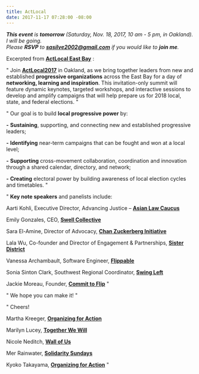 ```yaml
---
title: ActLocal
date: 2017-11-17 07:28:00 -08:00
---
```


***This event** is **tomorrow** 
(Saturday, Nov. 18, 2017, 10 am - 5 pm, in Oakland).  
I will be going.  
Please **RSVP** to **sasilve2002@gmail.com** if you would like to **join me**.*

Excerpted from [**ActLocal East Bay**](http://www.actlocal2017.org/) :

"   Join [**ActLocal2017**](http://www.actlocal2017.org/) in Oakland, as we bring together leaders from new and established **progressive organizations** across the East Bay for a day of **networking, learning and inspiration**. This invitation-only summit will feature dynamic keynotes, targeted workshops, and interactive sessions to develop and amplify campaigns that will help prepare us for 2018 local, state, and federal elections.   "

"  Our goal is to build **local progressive power** by:

**-** **Sustaining**, supporting, and connecting new and established progressive leaders;

**-** **Identifying** near-term campaigns that can be fought and won at a local level;

**-** **Supporting** cross-movement collaboration, coordination and innovation through a shared calendar, directory, and network;

**-** **Creating** electoral power by building awareness of local election cycles and timetables.  "

"  **Key note speakers** and panelists include:

Aarti Kohli, Executive Director, Advancing Justice – [**Asian Law Caucus**](http://www.advancingjustice-alc.org/)

Emily Gonzales, CEO, [**Swell Collective**](https://www.swellcollective.org/)

Sara El-Amine, Director of Advocacy, [**Chan Zuckerberg Initiative**](https://chanzuckerberg.com/)

Lala Wu, Co-founder and Director of Engagement & Partnerships, [**Sister District**](https://www.sisterdistrict.com/)

Vanessa Archambault, Software Engineer, [**Flippable**](https://flippable.org/)

Sonia Sinton Clark, Southwest Regional Coordinator, [**Swing Left**](https://swingleft.org/)

Jackie Moreau, Founder, [**Commit to Flip**](http://www.committoflipblue.com/)  "

"  We hope you can make it!  "

"  Cheers!

Martha Kreeger, [**Organizing for Action**](https://www.ofa.us/)

Marilyn Lucey, [**Together We Will**](http://twwusa.org/)

Nicole Neditch, [**Wall of Us**](https://www.wallofus.org/)

Mer Rainwater, [**Solidarity Sundays**](https://www.solidaritysundays.org/)

Kyoko Takayama, [**Organizing for Action**](https://www.ofa.us/) "
